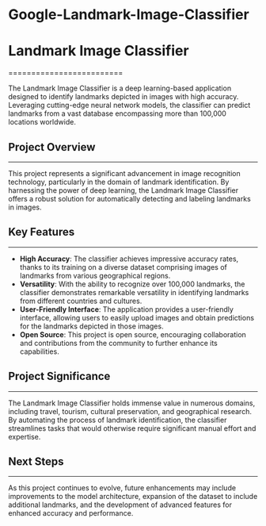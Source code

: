 # Google-Landmark-Image-Classifier

# Landmark Image Classifier
=========================

The Landmark Image Classifier is a deep learning-based application designed to identify landmarks depicted in images with high accuracy. Leveraging cutting-edge neural network models, the classifier can predict landmarks from a vast database encompassing more than 100,000 locations worldwide.

## Project Overview
----------------

This project represents a significant advancement in image recognition technology, particularly in the domain of landmark identification. By harnessing the power of deep learning, the Landmark Image Classifier offers a robust solution for automatically detecting and labeling landmarks in images.

## Key Features
------------

*   **High Accuracy**: The classifier achieves impressive accuracy rates, thanks to its training on a diverse dataset comprising images of landmarks from various geographical regions.
*   **Versatility**: With the ability to recognize over 100,000 landmarks, the classifier demonstrates remarkable versatility in identifying landmarks from different countries and cultures.
*   **User-Friendly Interface**: The application provides a user-friendly interface, allowing users to easily upload images and obtain predictions for the landmarks depicted in those images.
*   **Open Source**: This project is open source, encouraging collaboration and contributions from the community to further enhance its capabilities.

## Project Significance
--------------------

The Landmark Image Classifier holds immense value in numerous domains, including travel, tourism, cultural preservation, and geographical research. By automating the process of landmark identification, the classifier streamlines tasks that would otherwise require significant manual effort and expertise.

## Next Steps
----------

As this project continues to evolve, future enhancements may include improvements to the model architecture, expansion of the dataset to include additional landmarks, and the development of advanced features for enhanced accuracy and performance.
